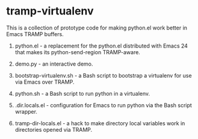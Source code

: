 # tramp-virtualenv

This is a collection of prototype code for making python.el work better in
Emacs TRAMP buffers.

1. python.el - a replacement for the python.el distributed with Emacs 24
   that makes its python-send-region TRAMP-aware.

1. demo.py - an interactive demo.

1. bootstrap-virtualenv.sh - a Bash script to bootstrap a virtualenv for
   use via Emacs over TRAMP.

1. python.sh - a Bash script to run python in a virtualenv.

1. .dir.locals.el - configuration for Emacs to run python via the Bash
   script wrapper.

1. tramp-dir-locals.el - a hack to make directory local variables work in
   directories opened via TRAMP.
